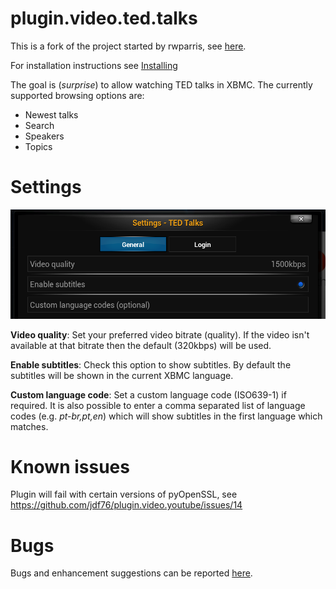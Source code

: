 plugin.video.ted.talks
===========================
This is a fork of the project started by rwparris, see
[here](http://forum.xbmc.org/showthread.php?tid=36866).

For installation instructions see
[Installing](https://github.com/moreginger/xbmc-plugin.video.ted.talks/wiki/Installing)

The goal is (_surprise_) to allow watching TED talks in XBMC.
The currently supported browsing options are:
* Newest talks
* Search
* Speakers
* Topics


Settings
========

![settings screen shot](README/settings.png)

__Video quality__: Set your preferred video bitrate (quality).
If the video isn't available at that bitrate then the default (320kbps) will be used.

__Enable subtitles__: Check this option to show subtitles.
By default the subtitles will be shown in the current XBMC language.

__Custom language code__: Set a custom language code (ISO639-1) if required.
It is also possible to enter a comma separated list of language codes (e.g. _pt-br,pt,en_)
which will show subtitles in the first language which matches.


Known issues
============

Plugin will fail with certain versions of pyOpenSSL, see
https://github.com/jdf76/plugin.video.youtube/issues/14


Bugs
====
Bugs and enhancement suggestions can be reported
[here](https://github.com/moreginger/xbmc-plugin.video.ted.talks/issues).
